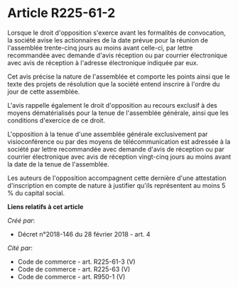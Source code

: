 # Article R225-61-2

Lorsque le droit d'opposition s'exerce avant les formalités de convocation, la société avise les actionnaires de la date
prévue pour la réunion de l'assemblée trente-cinq jours au moins avant celle-ci, par lettre recommandée avec demande d'avis
réception ou par courrier électronique avec avis de réception à l'adresse électronique indiquée par eux.

Cet avis précise la nature de l'assemblée et comporte les points ainsi que le texte des projets de résolution que la société
entend inscrire à l'ordre du jour de cette assemblée.

L'avis rappelle également le droit d'opposition au recours exclusif à des moyens dématérialisés pour la tenue de l'assemblée
générale, ainsi que les conditions d'exercice de ce droit.

L'opposition à la tenue d'une assemblée générale exclusivement par visioconférence ou par des moyens de télécommunication est
adressée à la société par lettre recommandée avec demande d'avis de réception ou par courrier électronique avec avis de
réception vingt-cinq jours au moins avant la date de la tenue de l'assemblée.

Les auteurs de l'opposition accompagnent cette dernière d'une attestation d'inscription en compte de nature à justifier
qu'ils représentent au moins 5 % du capital social.

**Liens relatifs à cet article**

_Créé par_:

  - Décret n°2018-146 du 28 février 2018 - art. 4

_Cité par_:

  - Code de commerce - art. R225-61-3 (V)
  - Code de commerce - art. R225-63 (V)
  - Code de commerce - art. R950-1 (V)
